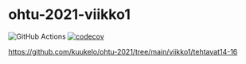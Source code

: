 # ohtu-2021-viikko1

![GitHub Actions](https://github.com/kuukelo/ohtu-2021-viikko1/workflows/Java%20CI%20with%20Gradle/badge.svg)
[![codecov](https://codecov.io/gh/kuukelo/ohtu-2021-viikko1/branch/main/graph/badge.svg?token=8YXTCRTJB2)](https://codecov.io/gh/kuukelo/ohtu-2021-viikko1)

https://github.com/kuukelo/ohtu-2021/tree/main/viikko1/tehtavat14-16
